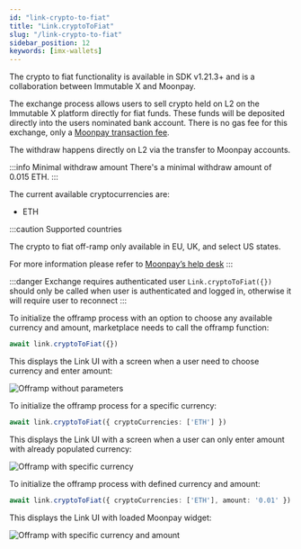 ```yaml
---
id: "link-crypto-to-fiat"
title: "Link.cryptoToFiat"
slug: "/link-crypto-to-fiat"
sidebar_position: 12
keywords: [imx-wallets]
---
```


The crypto to fiat functionality is available in SDK v1.21.3+ and is a collaboration between Immutable X and Moonpay.

The exchange process allows users to sell crypto held on L2 on the Immutable X platform directly for fiat funds. These funds will be deposited directly into the users nominated bank account. There is no gas fee for this exchange, only a [Moonpay transaction fee](https://support.moonpay.com/hc/en-gb/articles/360011930117-What-fees-do-you-charge-).

The withdraw happens directly on L2 via the transfer to Moonpay accounts.

:::info Minimal withdraw amount
There's a minimal withdraw amount of 0.015 ETH.
:::

The current available cryptocurrencies are:
- ETH


:::caution Supported countries

The crypto to fiat off-ramp only available in EU, UK, and select US states. 

For more information please refer to [Moonpay’s help desk](https://support.moonpay.com/hc/en-gb/articles/4406268234641-What-countries-are-supported-to-sell-crypto-with-MoonPay-)
:::

:::danger Exchange requires authenticated user
`Link.cryptoToFiat({})` should only be called when user is authenticated and logged in, otherwise it will require user to reconnect
:::

To initialize the offramp process with an option to choose any available currency and amount, marketplace needs to call the offramp function:

```typescript
await link.cryptoToFiat({})
```

This displays the Link UI with a screen when a user need to choose currency and enter amount:

![Offramp without parameters](/img/link-sdk-cryptotofiat/offramp-without-params.png 'Offramp without parameters')

To initialize the offramp process for a specific currency:
```typescript
await link.cryptoToFiat({ cryptoCurrencies: ['ETH'] })
```

This displays the Link UI with a screen when a user can only enter amount with already populated currency:

![Offramp with specific currency](/img/link-sdk-cryptotofiat/offramp-with-currency.png 'Offramp with specific currency')

To initialize the offramp process with defined currency and amount:

```typescript
await link.cryptoToFiat({ cryptoCurrencies: ['ETH'], amount: '0.01' })
```
This displays the Link UI with loaded Moonpay widget:

![Offramp with specific currency and amount](/img/link-sdk-cryptotofiat/offramp-with-currency-and-amount.png 'Offramp with specific currency and amount')
